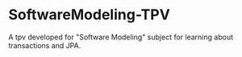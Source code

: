 # SoftwareModeling-TPV
A tpv developed for "Software Modeling" subject for learning about transactions and JPA.
